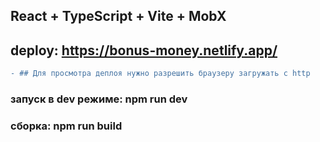 ## React + TypeScript + Vite + MobX

## deploy: https://bonus-money.netlify.app/
````diff
- ## Для просмотра деплоя нужно разрешить браузеру загружать с http
````
### запуск в dev режиме: npm run dev

### сборка: npm run build
